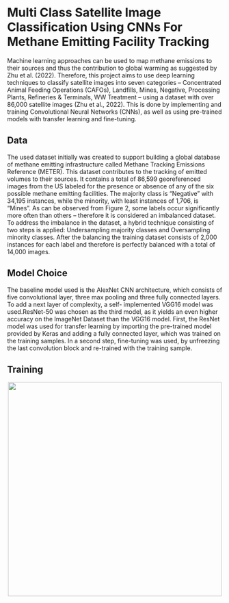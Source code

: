 # Multi Class Satellite Image Classification Using CNNs For Methane Emitting Facility Tracking

Machine learning approaches can be used to map methane emissions to their sources and thus the contribution to global warming as suggested by Zhu et al. (2022). Therefore, this project aims to use deep learning techniques to classify satellite images into seven categories – Concentrated Animal Feeding Operations (CAFOs), Landfills, Mines, Negative, Processing Plants, Refineries & Terminals, WW Treatment – using a dataset with over 86,000 satellite images (Zhu et al., 2022). This is done by implementing and training Convolutional Neural Networks (CNNs), as well as using pre-trained models with transfer learning and fine-tuning.

## Data 
The used dataset initially was created to support building a global database of methane emitting infrastructure called Methane Tracking Emissions Reference (METER). This dataset contributes to the tracking of emitted volumes to their sources. It contains a total of 86,599 georeferenced images from the US labeled for the presence or absence of any of the six possible methane emitting facilities. The majority class is “Negative” with 34,195 instances, while the minority, with least instances of 1,706, is “Mines”. As can be observed from Figure 2, some labels occur significantly more often than others – therefore it is considered an imbalanced dataset. To address the imbalance in the dataset, a hybrid technique consisting of two steps is applied: Undersampling majority classes and Oversampling minority classes. After the balancing the training dataset consists of 2,000 instances for each label and therefore is perfectly balanced with a total of 14,000 images.

## Model Choice
The baseline model used is the AlexNet CNN architecture, which consists of five convolutional layer, three max pooling and three fully connected layers. To add a next layer of complexity, a self- implemented VGG16 model was used.ResNet-50 was chosen as the third model, as it yields an even higher accuracy on the ImageNet Dataset than the VGG16 model. First, the ResNet model was used for transfer learning by importing the pre-trained model provided by Keras and adding a fully connected layer, which was trained on the training samples. In a second step, fine-tuning was used, by unfreezing the last convolution block and re-trained with the training sample. 

## Training

<div style="text-align: center;">
    <img src="_images/5alexnet_image_CAFOs.png)" width="500">
</div>
